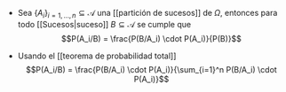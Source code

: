 
- Sea $\{A_i\}_{i=1,...,n} \subseteq \mathcal{A}$ una [[partición de sucesos]] de $\Omega$, entonces para todo [[Sucesos|suceso]] $B \subseteq \mathcal{A}$ se cumple que
$$P(A_i/B) = \frac{P(B/A_i) \cdot P(A_i)}{P(B)}$$

- Usando el [[teorema de probabilidad total]]
$$P(A_i/B) = \frac{P(B/A_i) \cdot P(A_i)}{\sum_{i=1}^n P(B/A_i) \cdot P(A_i)}$$